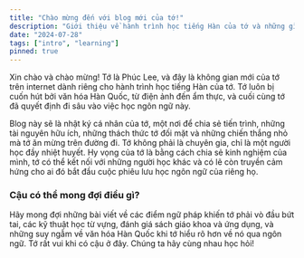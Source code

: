```yaml
---
title: "Chào mừng đến với blog mới của tớ!"
description: "Giới thiệu về hành trình học tiếng Hàn của tớ và những gì cậu có thể mong đợi từ blog này."
date: "2024-07-28"
tags: ["intro", "learning"]
pinned: true
---
```


Xin chào và chào mừng! Tớ là Phúc Lee, và đây là không gian mới của tớ trên internet dành riêng cho hành trình học tiếng Hàn của tớ. Tớ luôn bị cuốn hút bởi văn hóa Hàn Quốc, từ điện ảnh đến ẩm thực, và cuối cùng tớ đã quyết định đi sâu vào việc học ngôn ngữ này.

Blog này sẽ là nhật ký cá nhân của tớ, một nơi để chia sẻ tiến trình, những tài nguyên hữu ích, những thách thức tớ đối mặt và những chiến thắng nhỏ mà tớ ăn mừng trên đường đi. Tớ không phải là chuyên gia, chỉ là một người học đầy nhiệt huyết. Hy vọng của tớ là bằng cách chia sẻ kinh nghiệm của mình, tớ có thể kết nối với những người học khác và có lẽ còn truyền cảm hứng cho ai đó bắt đầu cuộc phiêu lưu học ngôn ngữ của riêng họ.

### Cậu có thể mong đợi điều gì?

Hãy mong đợi những bài viết về các điểm ngữ pháp khiến tớ phải vò đầu bứt tai, các kỹ thuật học từ vựng, đánh giá sách giáo khoa và ứng dụng, và những suy ngẫm về văn hóa Hàn Quốc khi tớ hiểu rõ hơn về nó qua ngôn ngữ. Tớ rất vui khi có cậu ở đây. Chúng ta hãy cùng nhau học hỏi!
